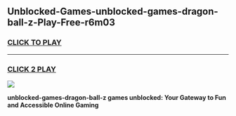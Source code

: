 
## Unblocked-Games-unblocked-games-dragon-ball-z-Play-Free-r6m03
<h3>
<a href="https://premium76.site?title=unblocked-games-dragon-ball-z&ref=21A">CLICK TO PLAY</a></h3>
<hr>

<h3>
<a href="https://premium76.site?title=unblocked-games-dragon-ball-z&ref=21A">CLICK 2 PLAY</a>
  
</h3>

<a href="https://premium76.site?title=unblocked-games-dragon-ball-z&ref=21A"><img src="https://clearcache.store/games.png"></a>


**unblocked-games-dragon-ball-z games unblocked: Your Gateway to Fun and Accessible Online Gaming**
